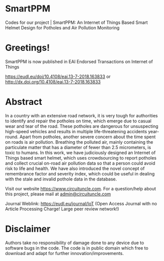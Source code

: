 # SmartPPM
Codes for our project | SmartPPM: An Internet of Things Based Smart Helmet Design for Potholes and Air Pollution Monitoring

# Greetings!
SmartPPM is now published in EAI Endorsed Transactions on Internet of Things
 
https://eudl.eu/doi/10.4108/eai.13-7-2018.163833 or http://dx.doi.org/10.4108/eai.13-7-2018.163833

# Abstract
In a country with an extensive road network, it is very tough for authorities to identify and repair the potholes on time, which emerge due to casual wear and tear of the road. These potholes are dangerous for unsuspecting high-speed vehicles and results in multiple life-threatening accidents year-round. Apart from potholes, another severe concern about the time spent on roads is air pollution. Breathing the polluted air, mainly containing the particulate matter that has a diameter of fewer than 2.5 micrometers, is toxic to humans. In this work, we have judiciously designed an Internet of Things based smart helmet, which uses crowdsourcing to report potholes and collect crucial on-road air pollution data so that a person could avoid risk to life and health. We have also introduced the novel concept of remembrance factor and severity index, which could be useful in dealing with the stale and invalid pothole data in the database.

Visit our website https://www.circuituncle.com. For a question/help about this project, please mail at admin@circuituncle.com

Journal Weblink: https://eudl.eu/journal/IoT (Open Access Journal with no Article Processing Charge! Large peer review network!)


# Disclaimer

Authors take no responsibility of damage done to any device due to software bugs in the code. The code is in public domain which free to download and adapt for further innovation/improvements.

